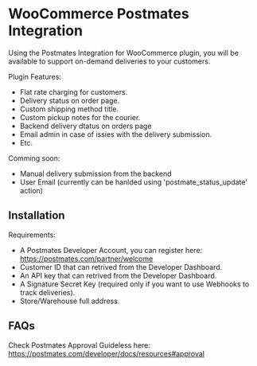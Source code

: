 # WooCommerce Postmates Integration

Using the Postmates Integration for WooCommerce plugin, you will be available to support on-demand deliveries to your customers.


Plugin Features:

- Flat rate charging for customers.
- Delivery status on order page.
- Custom shipping method title.
- Custom pickup notes for the courier.
- Backend delivery dtatus on orders page
- Email admin in case of issies with the delivery submission.
- Etc.

Comming soon:

- Manual delivery submission from the backend
- User Email (currently can be hanlded using 'postmate_status_update' action)


## Installation 

Requirements:

- A Postmates Developer Account, you can register here: https://postmates.com/partner/welcome
- Customer ID that can retrived from the Developer Dashboard.
- An API key that can retrived from the Developer Dashboard.
- A Signature Secret Key (required only if you want to use Webhooks to track deliveries).
- Store/Warehouse full address.

## FAQs

Check Postmates Approval Guideless here: https://postmates.com/developer/docs/resources#approval
